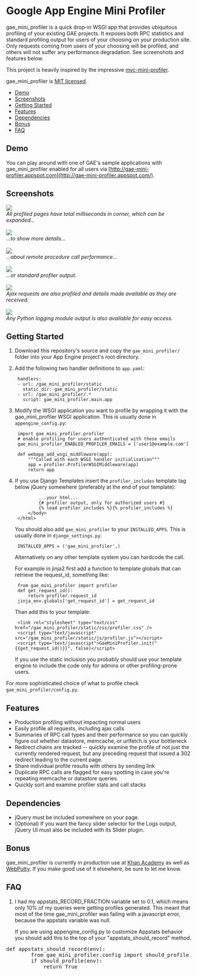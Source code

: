 # Google App Engine Mini Profiler

gae_mini_profiler is a quick drop-in WSGI app that provides ubiquitous profiling of your existing GAE projects. It exposes both RPC statistics and standard profiling output for users of your choosing on your production site. Only requests coming from users of your choosing will be profiled, and others will not suffer any performance degradation. See screenshots and features below.

This project is heavily inspired by the impressive [mvc-mini-profiler](http://code.google.com/p/mvc-mini-profiler/).

gae_mini_profiler is [MIT licensed](http://en.wikipedia.org/wiki/MIT_License).

* <a href="#demo">Demo</a>
* <a href="#screens">Screenshots</a>
* <a href="#start">Getting Started</a>
* <a href="#features">Features</a>
* <a href="#dependencies">Dependencies</a>
* <a href="#bonus">Bonus</a>
* <a href="#faq">FAQ</a>

## <a name="demo">Demo</a>

You can play around with one of GAE's sample applications with gae_mini_profiler enabled for all users via [http://gae-mini-profiler.appspot.com](http://gae-mini-profiler.appspot.com/).

## <a name="screens">Screenshots</a>

<img src="http://gae-mini-profiler.appspot.com/images/gae-mini-profiler/corner.png"/><br/><em>All profiled pages have total milliseconds in corner, which can be expanded...</em><br/><br/>
<img src="http://gae-mini-profiler.appspot.com/images/gae-mini-profiler/expanded.png"/><br/><em>...to show more details...</em><br/><br/>
<img src="http://gae-mini-profiler.appspot.com/images/gae-mini-profiler/rpc.png"/><br/><em>...about remote procedure call performance...</em><br/><br/>
<img src="http://gae-mini-profiler.appspot.com/images/gae-mini-profiler/profile.png"/><br/><em>...or standard profiler output.</em><br/><br/>
<img src="http://gae-mini-profiler.appspot.com/images/gae-mini-profiler/ajax-corner.png?test"/><br/><em>Ajax requests are also profiled and details made available as they are received.</em><br/><br/>
<img src="http://i.imgur.com/SG0dp.png"/><br/><em>Any Python logging module output is also available for easy access.</em>

## <a name="start">Getting Started</a>

1. Download this repository's source and copy the `gae_mini_profiler/` folder into your App Engine project's root directory.

2. Add the following two handler definitions to `app.yaml`:

        handlers:
        - url: /gae_mini_profiler/static
          static_dir: gae_mini_profiler/static
        - url: /gae_mini_profiler/.*
          script: gae_mini_profiler.main.app

3. Modify the WSGI application you want to profile by wrapping it with the gae_mini_profiler WSGI application. This is usually done in `appengine_config.py`:

        import gae_mini_profiler.profiler
        # enable profiling for users authenticated with these emails
        gae_mini_profiler_ENABLED_PROFILER_EMAILS = ['user1@example.com']

        def webapp_add_wsgi_middleware(app):
            """Called with each WSGI handler initialisation"""
            app = profiler.ProfilerWSGIMiddleware(app)
            return app

4. If you use Django Templates insert the `profiler_includes` template tag below jQuery somewhere (preferably at the end of your template):

                ...your html...
                {# profiler output, only for authorized users #}
                {% load profiler_includes %}{% profiler_includes %}
            </body>
        </html>

    You should also add `gae_mini_profiler` to your `INSTALLED_APPS`. This is usually done in `django_settings.py`:

        INSTALLED_APPS = ('gae_mini_profiler',)

    Alternatively on any other template system you can hardcode the call.
    
    For example in jinja2 first add a function to template globals that can retrieve the request_id, something like:
    
        from gae_mini_profiler import profiler
        def get_request_id():
            return profiler.request_id
        jinja_env.globals['get_request_id'] = get_request_id

    Than add this to your template:

        <link rel="stylesheet" type="text/css" href="/gae_mini_profiler/static/css/profiler.css" />
        <script type="text/javascript" src="/gae_mini_profiler/static/js/profiler.js"></script>
        <script type="text/javascript">GaeMiniProfiler.init("{{get_request_id()}}", false)</script>

    If you use the static inclusion you probably should use your template engine to include the code only
for admins or other profiling-prone users.

For more sophisticated choice of what to profile check `gae_mini_profiler/config.py`.


## <a name="features">Features</a>

* Production profiling without impacting normal users
* Easily profile all requests, including ajax calls
* Summaries of RPC call types and their performance so you can quickly figure out whether datastore, memcache, or urlfetch is your bottleneck
* Redirect chains are tracked -- quickly examine the profile of not just the currently rendered request, but any preceding request that issued a 302 redirect leading to the current page.
* Share individual profile results with others by sending link
* Duplicate RPC calls are flagged for easy spotting in case you're repeating memcache or datastore queries.
* Quickly sort and examine profiler stats and call stacks

## <a name="dependencies">Dependencies</a>

* jQuery must be included somewhere on your page.
* (Optional) If you want the fancy slider selector for the Logs output, jQuery UI must also be included with its Slider plugin.

## <a name="bonus">Bonus</a>

gae_mini_profiler is currently in production use at [Khan Academy](http://khanacademy.org) as well as [WebPutty](http://www.webputty.net). If you make good use of it elsewhere, be sure to let me know.

## <a name="faq">FAQ</a>

1. I had my appstats_RECORD_FRACTION variable set to 0.1, which means only 10% of my queries were getting profiles generated.  This meant that most of the time gae_mini_profiler was failing with a javascript error, because the appstats variable was null.

    If you are using appengine_config.py to customize Appstats behavior you should add this to the top of your "appstats_should_record" method.
<pre>def appstats_should_record(env):
        from gae_mini_profiler.config import should_profile
        if should_profile(env):
            return True
</pre>
